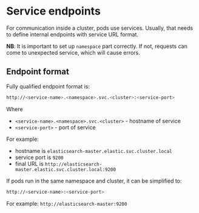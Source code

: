<!-- EXTERNAL DOCUMENT
Source: https://code.opennodecloud.com/waldur/waldur-helm.git
Branch: master
Remote Path: docs//service-endpoint.md
Local Path: docs/admin-guide/deployment/helm/docs/
Last Sync: 2025-10-30T22:48:21.393975

WARNING: This file is automatically synchronized from the source repository.
DO NOT EDIT this file directly. Changes will be overwritten.
Edit the source at: https://code.opennodecloud.com/waldur/waldur-helm.git/-/tree/master/docs//service-endpoint.md
-->


# Service endpoints

For communication inside a cluster, pods use services.
Usually, that needs to define internal endpoints with service URL format.

**NB**: It is important to set up `namespace` part correctly.
If not, requests can come to unexpected service, which will cause errors.

## Endpoint format

Fully qualified endpoint format is:

```bash
http://<service-name>.<namespace>.svc.<cluster>:<service-port>
```

Where

- `<service-name>.<namespace>.svc.<cluster>` - hostname of service
- `<service-port>` - port of service

For example:

- hostname is `elasticsearch-master.elastic.svc.cluster.local`
- service port is `9200`
- final URL is `http://elasticsearch-master.elastic.svc.cluster.local:9200`

If pods run in the same namespace and cluster, it can be simplified to:

```bash
http://<service-name>:<service-port>
```

For example: `http://elasticsearch-master:9200`
